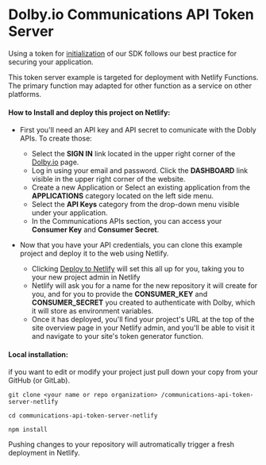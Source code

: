 # Dolby.io Communications API Token Server

Using a token for [initialization](https://docs.dolby.io/communications-apis/docs/initializing-javascript) of our SDK follows our best practice for securing your application. 

This token server example is targeted for deployment with Netlify Functions.  The primary function may adapted for other function as a service on other platforms.

 

####  How to Install and deploy this project on Netlify:

 - First you'll need an API key and API secret to comunicate with the Dobly APIs. To create those:
	- Select the  **SIGN IN**  link located in the upper right corner of the [Dolby.io](https://dolbly.io) page. 
     - Log in using your email and password. Click the     **DASHBOARD**  link visible in the upper right corner of the website. 
     - Create a new Application or Select an existing application from the  **APPLICATIONS**  category located on the left side menu. 
     - Select the  **API Keys**  category from the drop-down menu visible under your application.  
     - In the Communications    APIs section, you can access your  **Consumer Key**  and  **Consumer Secret**.  

 - Now that you have your API credentials, you can clone this example project and deploy it to the web using Netlify.
 	- Clicking [Deploy to Netlify](https://app.netlify.com/start/deploy?repository=https://github.com/dolbyio-samples/communications-api-token-server-netlify) will set this all up for you, taking you to your new project admin in Netlify
	- Netlify will ask you for a name for the new repository it will create for you, and for you to provide the **CONSUMER_KEY** and **CONSUMER_SECRET** you created to authenticate with Dolby, which it will store as environment variables.
	 - Once it has deployed, you'll find your project's URL at the top of the site overview page in your Netlify admin, and you'll be able to visit it and navigate to your site's token generator function.


#### Local installation:
 if you want to edit or modify your project just pull down your copy from your GitHub (or GitLab).
```
git clone <your name or repo organization> /communications-api-token-server-netlify
```
```
cd communications-api-token-server-netlify
```
```
npm install
```

Pushing changes to your repository will autromatically trigger a fresh deployment in Netlify.

